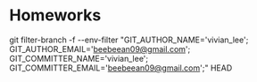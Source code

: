 # Homeworks

git filter-branch -f --env-filter "GIT_AUTHOR_NAME='vivian_lee'; GIT_AUTHOR_EMAIL='beebeean09@gmail.com'; GIT_COMMITTER_NAME='vivian_lee'; GIT_COMMITTER_EMAIL='beebeean09@gmail.com';" HEAD
